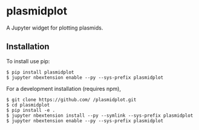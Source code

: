 plasmidplot
===============================

A Jupyter widget for plotting plasmids.

Installation
------------

To install use pip:

    $ pip install plasmidplot
    $ jupyter nbextension enable --py --sys-prefix plasmidplot


For a development installation (requires npm),

    $ git clone https://github.com/ /plasmidplot.git
    $ cd plasmidplot
    $ pip install -e .
    $ jupyter nbextension install --py --symlink --sys-prefix plasmidplot
    $ jupyter nbextension enable --py --sys-prefix plasmidplot
